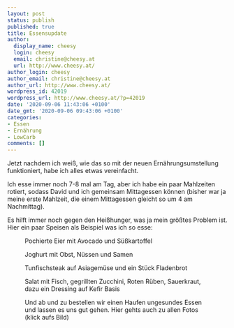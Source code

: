 ```yaml
---
layout: post
status: publish
published: true
title: Essensupdate
author:
  display_name: cheesy
  login: cheesy
  email: christine@cheesy.at
  url: http://www.cheesy.at/
author_login: cheesy
author_email: christine@cheesy.at
author_url: http://www.cheesy.at/
wordpress_id: 42019
wordpress_url: http://www.cheesy.at/?p=42019
date: '2020-09-06 11:43:06 +0100'
date_gmt: '2020-09-06 09:43:06 +0100'
categories:
- Essen
- Ernährung
- LowCarb
comments: []
---
```

<!-- wp:paragraph -->
Jetzt nachdem ich weiß, wie das so mit der neuen Ernährungsumstellung funktioniert, habe ich alles etwas vereinfacht.
<!-- /wp:paragraph -->
<!-- wp:paragraph -->
Ich esse immer noch 7-8 mal am Tag, aber ich habe ein paar Mahlzeiten rotiert, sodass David und ich gemeinsam Mittagessen können (bisher war ja meine erste Mahlzeit, die einem Mittagessen gleicht so um 4 am Nachmittag).
<!-- /wp:paragraph -->
<!-- wp:paragraph -->
Es hilft immer noch gegen den Heißhunger, was ja mein größtes Problem ist. Hier ein paar Speisen als Beispiel was ich so esse:
<!-- /wp:paragraph -->
<!-- wp:image {"id":41967} -->
<figure class="wp-block-image"><img src="http://www.cheesy.at/wp-content/uploads/Gesundes-Essen-014.jpg" alt="" class="wp-image-41967"><br>
<figcaption>Pochierte Eier mit Avocado und Süßkartoffel</figcaption>
</figure>
<!-- /wp:image -->
<!-- wp:image {"id":41996} -->
<figure class="wp-block-image"><img src="http://www.cheesy.at/wp-content/uploads/Gesundes-Essen-026.jpg" alt="" class="wp-image-41996"><br>
<figcaption>Joghurt mit Obst, Nüssen und Samen<br></figcaption>
</figure>
<!-- /wp:image -->
<!-- wp:image {"id":42003} -->
<figure class="wp-block-image"><img src="http://www.cheesy.at/wp-content/uploads/Gesundes-Essen-033.jpg" alt="" class="wp-image-42003"><br>
<figcaption>Tunfischsteak auf Asiagemüse und ein Stück Fladenbrot</figcaption>
</figure>
<!-- /wp:image -->
<!-- wp:image {"id":41994} -->
<figure class="wp-block-image"><img src="http://www.cheesy.at/wp-content/uploads/Gesundes-Essen-024.jpg" alt="" class="wp-image-41994"><br>
<figcaption>Salat mit Fisch, gegrillten Zucchini, Roten Rüben, Sauerkraut, dazu ein Dressing auf Kefir Basis<br></figcaption>
</figure>
<!-- /wp:image -->
<!-- wp:image {"id":42006,"linkDestination":"custom"} -->
<figure class="wp-block-image"><a href="http://www.cheesy.at/fotos/sonstiges/gesundes-essen/"><img src="http://www.cheesy.at/wp-content/uploads/Gesundes-Essen-036.jpg" alt="" class="wp-image-42006"></a><br>
<figcaption>Und ab und zu bestellen wir einen Haufen ungesundes Essen und lassen es uns gut gehen. Hier gehts auch zu allen Fotos (klick aufs Bild)</figcaption>
</figure>
<!-- /wp:image -->
